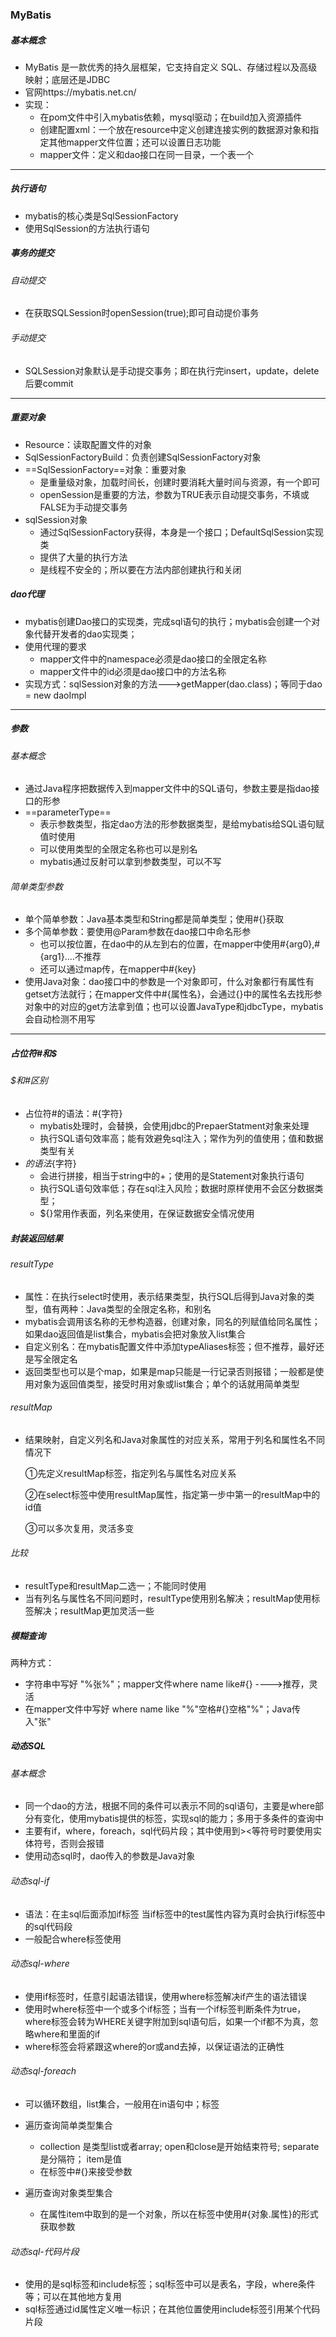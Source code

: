 ### MyBatis

##### 基本概念

* MyBatis 是一款优秀的持久层框架，它支持自定义 SQL、存储过程以及高级映射；底层还是JDBC
* 官网https://mybatis.net.cn/
* 实现：
  * 在pom文件中引入mybatis依赖，mysql驱动；在build加入资源插件
  * 创建配置xml：一个放在resource中定义创建连接实例的数据源对象和指定其他mapper文件位置；还可以设置日志功能
  * mapper文件：定义和dao接口在同一目录，一个表一个

---

##### 执行语句

* mybatis的核心类是SqlSessionFactory
* 使用SqlSession的方法执行语句 

##### 事务的提交

###### 自动提交

* 在获取SQLSession时openSession(true);即可自动提价事务

###### 手动提交

* SQLSession对象默认是手动提交事务；即在执行完insert，update，delete后要commit

---

##### 重要对象

* Resource：读取配置文件的对象
* SqlSessionFactoryBuild：负责创建SqlSessionFactory对象
* ==SqlSessionFactory==对象：重要对象
  * 是重量级对象，加载时间长，创建时要消耗大量时间与资源，有一个即可
  * openSession是重要的方法，参数为TRUE表示自动提交事务，不填或FALSE为手动提交事务
* sqlSession对象
  * 通过SqlSessionFactory获得，本身是一个接口；DefaultSqlSession实现类
  * 提供了大量的执行方法
  * 是线程不安全的；所以要在方法内部创建执行和关闭

##### dao代理

* mybatis创建Dao接口的实现类，完成sql语句的执行；mybatis会创建一个对象代替开发者的dao实现类；
* 使用代理的要求
  * mapper文件中的namespace必须是dao接口的全限定名称
  * mapper文件中的id必须是dao接口中的方法名称
* 实现方式：sqlSession对象的方法--->getMapper(dao.class)；等同于dao = new daoImpl

---

##### 参数

###### 基本概念

* 通过Java程序把数据传入到mapper文件中的SQL语句，参数主要是指dao接口的形参
* ==parameterType==
  * 表示参数类型，指定dao方法的形参数据类型，是给mybatis给SQL语句赋值时使用
  * 可以使用类型的全限定名称也可以是别名
  * mybatis通过反射可以拿到参数类型，可以不写

###### 简单类型参数

* 单个简单参数：Java基本类型和String都是简单类型；使用#{}获取
* 多个简单参数：要使用@Param参数在dao接口中命名形参
  * 也可以按位置，在dao中的从左到右的位置，在mapper中使用#{arg0},#{arg1}....不推荐
  * 还可以通过map传，在mapper中#{key}
* 使用Java对象：dao接口中的参数是一个对象即可，什么对象都行有属性有getset方法就行；在mapper文件中#{属性名}，会通过{}中的属性名去找形参对象中的对应的get方法拿到值；也可以设置JavaType和jdbcType，mybatis会自动检测不用写

---

##### 占位符#和$

###### $和#区别

* 占位符#的语法：#{字符}
  * mybatis处理时，会替换，会使用jdbc的PrepaerStatment对象来处理
  * 执行SQL语句效率高；能有效避免sql注入；常作为列的值使用；值和数据类型有关
* ${}的语法${字符}
  * 会进行拼接，相当于string中的+；使用的是Statement对象执行语句
  * 执行SQL语句效率低；存在sql注入风险；数据时原样使用不会区分数据类型；
  * ${}常用作表面，列名来使用，在保证数据安全情况使用

##### 封装返回结果

###### resultType

* 属性：在执行select时使用，表示结果类型，执行SQL后得到Java对象的类型，值有两种：Java类型的全限定名称，和别名
* mybatis会调用该名称的无参构造器，创建对象，同名的列赋值给同名属性；如果dao返回值是list集合，mybatis会把对象放入list集合
* 自定义别名：在mybatis配置文件中添加typeAliases标签；但不推荐，最好还是写全限定名
* 返回类型也可以是个map，如果是map只能是一行记录否则报错；一般都是使用对象为返回值类型，接受时用对象或list集合；单个的话就用简单类型

###### resultMap

* 结果映射，自定义列名和Java对象属性的对应关系，常用于列名和属性名不同情况下

  ①先定义resultMap标签，指定列名与属性名对应关系

  ②在select标签中使用resultMap属性，指定第一步中第一的resultMap中的id值

  ③可以多次复用，灵活多变

###### 比较

* resultType和resultMap二选一；不能同时使用
* 当有列名与属性名不同问题时，resultType使用别名解决；resultMap使用标签解决；resultMap更加灵活一些

##### 模糊查询

两种方式：

* 字符串中写好 "%张%"；mapper文件where name like#{}  ---->推荐，灵活
* 在mapper文件中写好 where name like "%"空格#{}空格"%"；Java传入"张"

##### 动态SQL

###### 基本概念

* 同一个dao的方法，根据不同的条件可以表示不同的sql语句，主要是where部分有变化，使用mybatis提供的标签，实现sql的能力；多用于多条件的查询中
* 主要有if，where，foreach，sql代码片段；其中使用到><等符号时要使用实体符号，否则会报错
* 使用动态sql时，dao传入的参数是Java对象

###### 动态sql-if

* 语法：在主sql后面添加if标签 当if标签中的test属性内容为真时会执行if标签中的sql代码段
* 一般配合where标签使用

###### 动态sql-where

* 使用if标签时，任意引起语法错误，使用where标签解决if产生的语法错误
* 使用时where标签中一个或多个if标签；当有一个if标签判断条件为true，where标签会转为WHERE关键字附加到sql语句后，如果一个if都不为真，忽略where和里面的if
* where标签会将紧跟这where的or或and去掉，以保证语法的正确性

###### 动态sql-foreach

* 可以循环数组，list集合，一般用在in语句中；<foreach/>标签

* 遍历查询简单类型集合
  * collection 是类型list或者array; open和close是开始结束符号; separate是分隔符； item是值
  * 在<foreach>标签中#{}来接受参数
* 遍历查询对象类型集合
  * 在属性item中取到的是一个对象，所以在<foreach>标签中使用#{对象.属性}的形式获取参数

###### 动态sql-代码片段

* 使用的是sql标签和include标签；sql标签中可以是表名，字段，where条件等；可以在其他地方复用
* sql标签通过id属性定义唯一标识；在其他位置使用include标签引用某个代码片段


